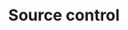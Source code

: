 ---
layout: tag-list
title: Source control
menu: false
description: >
  Posts about Source Control
---